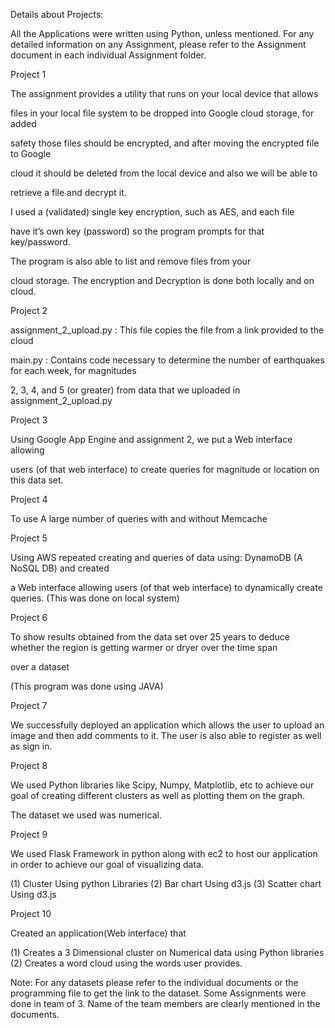 Details about Projects:

All the Applications were written using Python, unless mentioned.
For any detailed information on any Assignment, please refer to the Assignment document in each individual Assignment folder.

Project 1

The assignment provides a utility that runs on your local device that allows

files in your local file system to be dropped into Google cloud storage, for added

safety those files should be encrypted, and after moving the encrypted file to Google

cloud it should be deleted from the local device and also we will be able to 

retrieve a file and decrypt it.

I used a (validated) single key encryption, such as AES, and each file 

have it’s own key (password) so the program prompts for that key/password.

The program is also able to list and remove files from your 

cloud storage. The encryption and Decryption is done both locally and on cloud.


Project 2

assignment_2_upload.py : This file copies the file from a link provided to the cloud

main.py : Contains code necessary to determine the number of earthquakes for each week, for magnitudes    

2, 3, 4, and 5 (or greater) from data that we uploaded in assignment_2_upload.py

Project 3 

Using Google App Engine and assignment 2, we put a Web interface allowing

users (of that web interface) to create queries for magnitude or location on this data set.

Project 4

To use A large number of queries with and without Memcache

Project 5

Using AWS repeated creating and queries of data using: DynamoDB (A NoSQL DB) and created

a Web interface allowing users (of that web interface) to dynamically create queries.
(This was done on local system)

Project 6

To show results obtained from the data set over 25 years to deduce whether the region is getting warmer or dryer over the time span

over a dataset

(This program was done using JAVA)

Project 7

We successfully deployed an application which allows the user to upload an image and then add comments to it. The user is also able to register as well as sign in.

Project 8 

We used Python libraries like Scipy, Numpy, Matplotlib, etc to achieve our goal of creating different clusters as well as plotting them on the graph.

The dataset we used was numerical.

Project 9 

We used Flask Framework in python along with ec2 to host our application in order to achieve our goal of visualizing data.

(1) Cluster Using python Libraries
(2) Bar chart Using d3.js
(3) Scatter chart Using d3.js

Project 10

Created an application(Web interface) that

(1) Creates a 3 Dimensional cluster on Numerical data using Python libraries
(2) Creates a word cloud using the words user provides.


Note: For any datasets please refer to the individual documents or the programming file to get the link to the dataset.
Some Assignments were done in team of 3.
Name of the team members are clearly mentioned in the documents.

